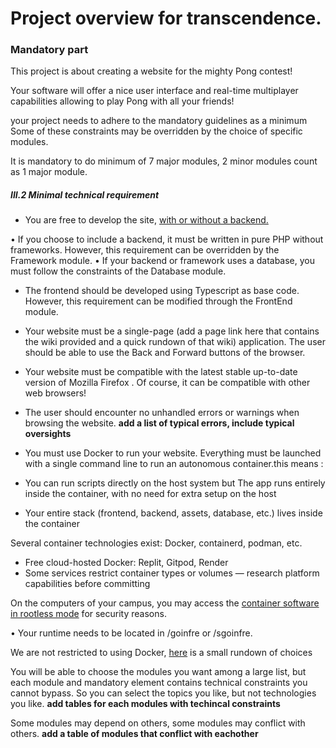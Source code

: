 
# Project overview for transcendence.

### Mandatory part
This project is about creating a website for the mighty Pong contest!

Your software will offer a nice user interface and real-time multiplayer capabilities allowing
to play Pong with all your friends!

your project needs to adhere to the mandatory guidelines as a minimum
Some of these constraints may be overridden by the choice of specific
modules.

It is mandatory to do minimum of 7 major modules, 2 minor modules count as 1 major module.
##### III.2 Minimal technical requirement

- You are free to develop the site, [with or without a backend.](with_without_backend.md)

• If you choose to include a backend, it must be written in pure PHP without
frameworks. However, this requirement can be overridden by the Framework
module.
• If your backend or framework uses a database, you must follow the constraints
of the Database module.

- The frontend should be developed using Typescript as base code. However, this
requirement can be modified through the FrontEnd module.

- Your website must be a single-page (add a page link here that contains the wiki provided and a quick rundown of that wiki) application. The user should be able to use the
Back and Forward buttons of the browser.

- Your website must be compatible with the latest stable up-to-date version of
Mozilla Firefox . Of course, it can be compatible with other web browsers!

- The user should encounter no unhandled errors or warnings when browsing the
website. **add a list of typical errors, include typical oversights**

- You must use Docker to run your website. Everything must be launched with a
single command line to run an autonomous container.this means :
- You can run scripts directly on the host system but The app runs entirely inside the container, with no need for extra setup on the host
- Your entire stack (frontend, backend, assets, database, etc.) lives inside the container

Several container technologies exist: Docker, containerd, podman,
etc.
- Free cloud-hosted Docker: Replit, Gitpod, Render
- Some services restrict container types or volumes — research platform capabilities before committing

On the computers of your campus, you may access the [container
software in rootless mode](choosing_rootles.md) for security reasons.

• Your runtime needs to be located in /goinfre or /sgoinfre.

We are not restricted to using Docker, [here](container_technologies.md) is a small rundown of choices

 You will be able to choose the modules you want among a large list, but each module and mandatory element contains technical constraints you cannot bypass. So you can select the topics you like, but not technologies you like. **add tables for each modules with techincal constraints**

Some modules may depend on others, some modules may conflict with
others. **add a table of modules that conflict with eachother**
